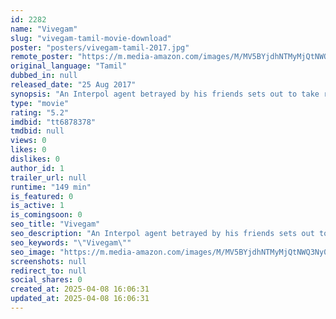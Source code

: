 ```yaml
---
id: 2282
name: "Vivegam"
slug: "vivegam-tamil-movie-download"
poster: "posters/vivegam-tamil-2017.jpg"
remote_poster: "https://m.media-amazon.com/images/M/MV5BYjdhNTMyMjQtNWQ3Ny00M2EyLTg4ODQtZjhmZDQ0Zjk1YWFmXkEyXkFqcGdeQXVyMTEzNzg0Mjkx._V1_SX300.jpg"
original_language: "Tamil"
dubbed_in: null
released_date: "25 Aug 2017"
synopsis: "An Interpol agent betrayed by his friends sets out to take revenge against the friends who work for a secret agency."
type: "movie"
rating: "5.2"
imdbid: "tt6878378"
tmdbid: null
views: 0
likes: 0
dislikes: 0
author_id: 1
trailer_url: null
runtime: "149 min"
is_featured: 0
is_active: 1
is_comingsoon: 0
seo_title: "Vivegam"
seo_description: "An Interpol agent betrayed by his friends sets out to take revenge against the friends who work for a secret agency."
seo_keywords: "\"Vivegam\""
seo_image: "https://m.media-amazon.com/images/M/MV5BYjdhNTMyMjQtNWQ3Ny00M2EyLTg4ODQtZjhmZDQ0Zjk1YWFmXkEyXkFqcGdeQXVyMTEzNzg0Mjkx._V1_SX300.jpg"
screenshots: null
redirect_to: null
social_shares: 0
created_at: 2025-04-08 16:06:31
updated_at: 2025-04-08 16:06:31
---
```


